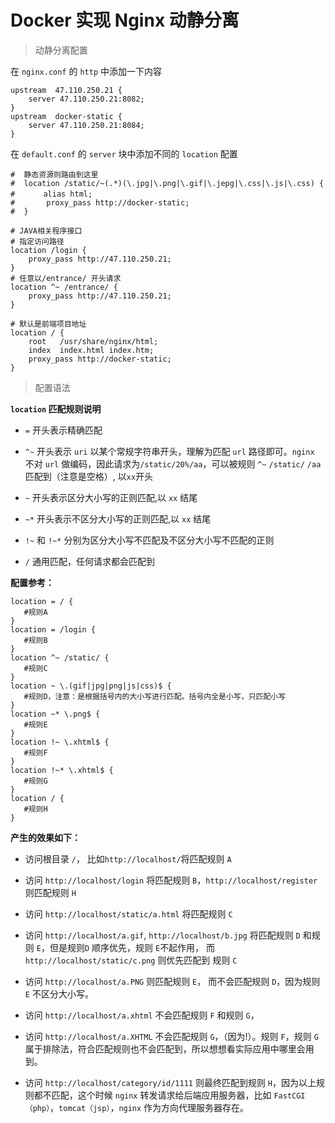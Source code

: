 # Docker 实现 Nginx 动静分离

> 动静分离配置

在 `nginx.conf` 的 `http` 中添加一下内容

```shell
upstream  47.110.250.21 {
    server 47.110.250.21:8082;
}
upstream  docker-static {
    server 47.110.250.21:8084;
}
```

在 `default.conf` 的 `server` 块中添加不同的 `location` 配置

```Shell
#  静态资源则路由到这里
#  location /static/~(.*)(\.jpg|\.png|\.gif|\.jepg|\.css|\.js|\.css) {  
#　　   alias html;
#       proxy_pass http://docker-static;
#  }

# JAVA相关程序接口
# 指定访问路径
location /login {
    proxy_pass http://47.110.250.21;
}
# 任意以/entrance/ 开头请求
location ^~ /entrance/ {
    proxy_pass http://47.110.250.21;
}

# 默认是前端项目地址
location / {
    root   /usr/share/nginx/html;
    index  index.html index.htm;
    proxy_pass http://docker-static;
}
```

> 配置语法

**`location` 匹配规则说明**

* `=` 开头表示精确匹配

* `^~` 开头表示 `uri` 以某个常规字符串开头，理解为匹配 `url` 路径即可。`nginx` 不对 `url` 做编码，因此请求为`/static/20%/aa`，可以被规则 `^~` `/static/` `/aa`匹配到（注意是空格）, 以`xx`开头

* `~` 开头表示区分大小写的正则匹配,以 `xx` 结尾

* `~*` 开头表示不区分大小写的正则匹配,以 `xx` 结尾

* `!~` 和 `!~*` 分别为区分大小写不匹配及不区分大小写不匹配的正则

* `/` 通用匹配，任何请求都会匹配到

**配置参考：**

```Shell
location = / {
   #规则A
}
location = /login {
   #规则B
}
location ^~ /static/ {
   #规则C
}
location ~ \.(gif|jpg|png|js|css)$ {
   #规则D，注意：是根据括号内的大小写进行匹配。括号内全是小写，只匹配小写
}
location ~* \.png$ {
   #规则E
}
location !~ \.xhtml$ {
   #规则F
}
location !~* \.xhtml$ {
   #规则G
}
location / {
   #规则H
}
```

**产生的效果如下：**

* 访问根目录 `/`， 比如`http://localhost/`将匹配规则 `A`

* 访问 `http://localhost/login` 将匹配规则 `B`，`http://localhost/register` 则匹配规则 `H`

* 访问 `http://localhost/static/a.html` 将匹配规则 `C`

* 访问 `http://localhost/a.gif`, `http://localhost/b.jpg` 将匹配规则 `D` 和规则 `E`，但是规则`D` 顺序优先，规则 `E`不起作用， 而 `http://localhost/static/c.png` 则优先匹配到 规则 `C`

* 访问 `http://localhost/a.PNG` 则匹配规则 `E`， 而不会匹配规则 `D`，因为规则 `E` 不区分大小写。

* 访问 `http://localhost/a.xhtml` 不会匹配规则 `F` 和规则 `G`，

* 访问 `http://localhost/a.XHTML`  不会匹配规则 `G`，（因为!）。规则 `F`，规则 `G` 属于排除法，符合匹配规则也不会匹配到，所以想想看实际应用中哪里会用到。

* 访问 `http://localhost/category/id/1111` 则最终匹配到规则 `H`，因为以上规则都不匹配，这个时候 `nginx` 转发请求给后端应用服务器，比如 `FastCGI（php）`，`tomcat（jsp）`，`nginx` 作为方向代理服务器存在。